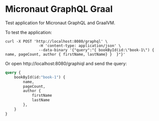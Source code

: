 # Micronaut GraphQL Graal

Test application for Micronaut GraphQL and GraalVM.

To test the application:

```
curl -X POST 'http://localhost:8080/graphql' \
               -H 'content-type: application/json' \
               --data-binary '{"query":"{ bookById(id:\"book-1\") { name, pageCount, author { firstName, lastName} }  }"}'
```

Or open http://localhost:8080/graphiql and send the query:

```graphql
query {
    bookById(id:"book-1") {
        name,
        pageCount,
        author {
            firstName
            lastName
        },
    }
}
```
